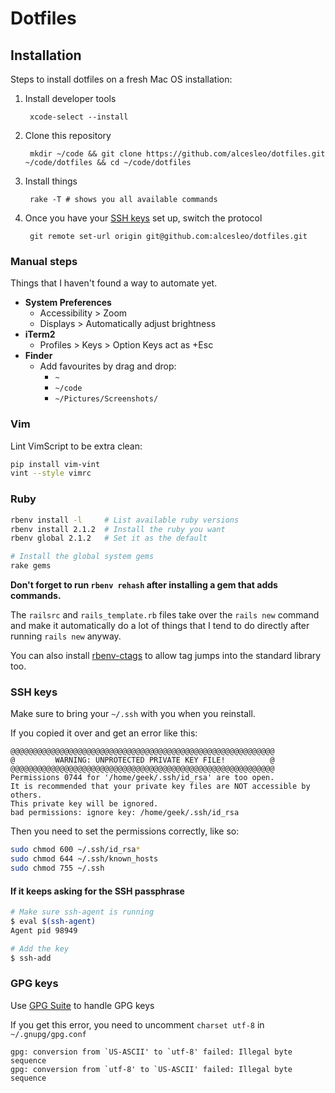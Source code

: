# Dotfiles

## Installation

Steps to install dotfiles on a fresh Mac OS installation:

1. Install developer tools

        xcode-select --install

2. Clone this repository

        mkdir ~/code && git clone https://github.com/alcesleo/dotfiles.git ~/code/dotfiles && cd ~/code/dotfiles

3. Install things

        rake -T # shows you all available commands

4. Once you have your [SSH keys](https://help.github.com/articles/connecting-to-github-with-ssh/) set up, switch the protocol

        git remote set-url origin git@github.com:alcesleo/dotfiles.git

### Manual steps

Things that I haven't found a way to automate yet.

* **System Preferences**
    * Accessibility > Zoom
    * Displays > Automatically adjust brightness
* **iTerm2**
    * Profiles > Keys > Option Keys act as +Esc
* **Finder**
    * Add favourites by drag and drop:
        * `~`
        * `~/code`
        * `~/Pictures/Screenshots/`

### Vim

Lint VimScript to be extra clean:

```bash
pip install vim-vint
vint --style vimrc
```

### Ruby

```bash
rbenv install -l     # List available ruby versions
rbenv install 2.1.2  # Install the ruby you want
rbenv global 2.1.2   # Set it as the default

# Install the global system gems
rake gems
```

**Don't forget to run `rbenv rehash` after installing a gem that adds commands.**

The `railsrc` and `rails_template.rb` files take over the `rails new` command
and make it automatically do a lot of things that I tend to do directly after
running `rails new` anyway.

You can also install [rbenv-ctags](https://github.com/tpope/rbenv-ctags) to
allow tag jumps into the standard library too.

### SSH keys

Make sure to bring your `~/.ssh` with you when you reinstall.

If you copied it over and get an error like this:

    @@@@@@@@@@@@@@@@@@@@@@@@@@@@@@@@@@@@@@@@@@@@@@@@@@@@@@@@@@@
    @         WARNING: UNPROTECTED PRIVATE KEY FILE!          @
    @@@@@@@@@@@@@@@@@@@@@@@@@@@@@@@@@@@@@@@@@@@@@@@@@@@@@@@@@@@
    Permissions 0744 for '/home/geek/.ssh/id_rsa' are too open.
    It is recommended that your private key files are NOT accessible by others.
    This private key will be ignored.
    bad permissions: ignore key: /home/geek/.ssh/id_rsa

Then you need to set the permissions correctly, like so:

```bash
sudo chmod 600 ~/.ssh/id_rsa*
sudo chmod 644 ~/.ssh/known_hosts
sudo chmod 755 ~/.ssh
```

#### If it keeps asking for the SSH passphrase

```bash
# Make sure ssh-agent is running
$ eval $(ssh-agent)
Agent pid 98949

# Add the key
$ ssh-add
```

### GPG keys

Use [GPG Suite](https://gpgtools.org/) to handle GPG keys

If you get this error, you need to uncomment `charset utf-8` in `~/.gnupg/gpg.conf`

    gpg: conversion from `US-ASCII' to `utf-8' failed: Illegal byte sequence
    gpg: conversion from `utf-8' to `US-ASCII' failed: Illegal byte sequence
